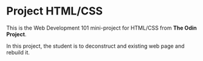 # Project HTML/CSS

This is the Web Development 101 mini-project for HTML/CSS from **The Odin Project**.

In this project, the student is to deconstruct and existing web page and rebuild it.
